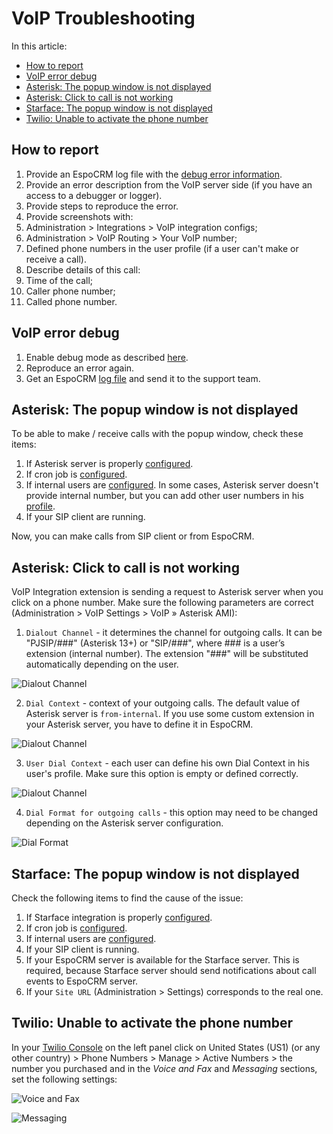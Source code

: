# VoIP Troubleshooting

In this article:

* [How to report](#how-to-report)
* [VoIP error debug](#voip-error-debug)
* [Asterisk: The popup window is not displayed](#asterisk-the-popup-window-is-not-displayed)
* [Asterisk: Click to call is not working](#asterisk-click-to-call-is-not-working)
* [Starface: The popup window is not displayed](#starface-the-popup-window-is-not-displayed)
* [Twilio: Unable to activate the phone number](#twilio-unable-to-activate-the-phone-number)

## How to report

1. Provide an EspoCRM log file with the [debug error information](#voip-error-debug).
2. Provide an error description from the VoIP server side (if you have an access to a debugger or logger).
3. Provide steps to reproduce the error.
4. Provide screenshots with:
  1. Administration > Integrations > VoIP integration configs;
  2. Administration > VoIP Routing > Your VoIP number;
  3. Defined phone numbers in the user profile (if a user can't make or receive a call).
5. Describe details of this call:
  1. Time of the call;
  2. Caller phone number;
  3. Called phone number.

## VoIP error debug

1. Enable debug mode as described [here](../../administration/troubleshooting.md/#debug-mode).
2. Reproduce an error again.
3. Get an EspoCRM [log file](../../administration/troubleshooting.md/#check-logs) and send it to the support team.

## Asterisk: The popup window is not displayed

To be able to make / receive calls with the popup window, check these items:

1. If Asterisk server is properly [configured](asterisk-integration-setup.md#step-1).
2. If cron job is [configured](asterisk-integration-setup.md#step-2).
3. If internal users are [configured](asterisk-integration-setup.md#how-to-setup-asterisk-integration-for-users). In some cases, Asterisk server doesn't provide internal number, but you can add other user numbers in his [profile](asterisk-integration-setup.md#additional-phone-numbers-for-users).
4. If your SIP client are running.

Now, you can make calls from SIP client or from EspoCRM.

## Asterisk: Click to call is not working

VoIP Integration extension is sending a request to Asterisk server when you click on a phone number.
Make sure the following parameters are correct (Administration > VoIP Settings > VoIP » Asterisk AMI):
1. `Dialout Channel` - it determines the channel for outgoing calls. It can be "PJSIP/###" (Asterisk 13+) or "SIP/###", where ### is a user’s extension (internal number). The extension "###" will be substituted automatically depending on the user.

  ![Dialout Channel](../../_static/images/extensions/voip-integration/troubleshooting-click-to-call-1.png)

2. `Dial Context` - context of your outgoing calls. The default value of Asterisk server is `from-internal`. If you use some custom extension in your Asterisk server, you have to define it in EspoCRM.

  ![Dialout Channel](../../_static/images/extensions/voip-integration/troubleshooting-click-to-call-2.png)

3. `User Dial Context` - each user can define his own Dial Context in his user's profile. Make sure this option is empty or defined correctly.

  ![Dialout Channel](../../_static/images/extensions/voip-integration/troubleshooting-click-to-call-3.png)

4. `Dial Format for outgoing calls` - this option may need to be changed depending on the Asterisk server configuration.

![Dial Format](../../_static/images/extensions/voip-integration/troubleshooting-click-to-call-4.png)

## Starface: The popup window is not displayed

Check the following items to find the cause of the issue:

1. If Starface integration is properly [configured](starface-integration-setup.md#step-1).
2. If cron job is [configured](starface-integration-setup.md#step-2).
3. If internal users are [configured](starface-integration-setup.md#how-to-setup-starface-integration-for-users).
4. If your SIP client is running.
5. If your EspoCRM server is available for the Starface server. This is required, because Starface server should send notifications about call events to EspoCRM server.
6. If your `Site URL` (Administration > Settings) corresponds to the real one.

## Twilio: Unable to activate the phone number

In your [Twilio Console](https://www.twilio.com/console) on the left panel click on United States (US1) (or any other country) > Phone Numbers > Manage > Active Numbers > the number you purchased and in the *Voice and Fax* and *Messaging* sections, set the following settings:

![Voice and Fax](../../_static/images/extensions/voip-integration/twilio-voice-and-fax.png)

![Messaging](../../_static/images/extensions/voip-integration/twilio-messaging.png)
